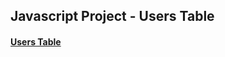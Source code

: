 ## Javascript Project - Users Table

#### [Users Table](https://romarios1987.github.io/users-table/)
